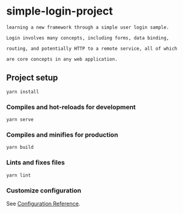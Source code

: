 # simple-login-project
```
learning a new framework through a simple user login sample. 

Login involves many concepts, including forms, data binding, 

routing, and potentially HTTP to a remote service, all of which 

are core concepts in any web application.
```
## Project setup
```
yarn install
```

### Compiles and hot-reloads for development
```
yarn serve
```

### Compiles and minifies for production
```
yarn build
```

### Lints and fixes files
```
yarn lint
```

### Customize configuration
See [Configuration Reference](https://cli.vuejs.org/config/).
